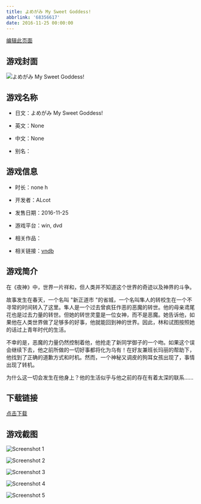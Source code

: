 ```yaml
---
title: よめがみ My Sweet Goddess!
abbrlink: '68356617'
date: 2016-11-25 00:00:00
---
```

[编辑此页面](https://github.com/ACG-3/ADV3-source/blob/main/source/_posts/%E3%82%88%E3%82%81%E3%81%8C%E3%81%BF%20My%20Sweet%20Goddess%21.md)

## 游戏封面

![よめがみ My Sweet Goddess!](https://pan.timero.xyz/d/onedrive/img_lib_001/%E3%82%88%E3%82%81%E3%81%8C%E3%81%BF%20My%20Sweet%20Goddess!_cover.avif)


## 游戏名称

- 日文：よめがみ My Sweet Goddess!
- 英文：None
- 中文：None

- 别名：


## 游戏信息

- 时长：none h
- 开发者：ALcot
- 发售日期：2016-11-25
- 游戏平台：win, dvd
- 相关作品：

- 相关链接：[vndb](https://vndb.org/v19686)


## 游戏简介

在《夜神》中，世界一片祥和，但人类并不知道这个世界的奇迹以及神界的斗争。

故事发生在春天，一个名叫 "新正道市 "的省城，一个名叫隼人的转校生在一个不寻常的时间转入了这里。隼人是一个过去曾疯狂作恶的恶魔的转世。他的母亲鸢尾花也是过去力量的转世。但她的转世灵童是一位女神，而不是恶魔。她告诉他，如果他在人类世界做了足够多的好事，他就能回到神的世界。因此，林和试图按照她的话过上青年时代的生活。

不幸的是，恶魔的力量仍然控制着他，他抢走了新同学御子的一个吻。如果这个误会继续下去，他之前所做的一切好事都将化为乌有！在好友兼班长玛丽的帮助下，他找到了正确的道歉方式和时机。然而，一个神秘又调皮的狗耳女孩出现了，事情出现了转机。

为什么这一切会发生在他身上？他的生活似乎与他之前的存在有着太深的联系......




## 下载链接

[点击下载](https://pan.timero.xyz/onedrive/adv_lib_001/%E3%82%88%E3%82%81%E3%81%8C%E3%81%BF%20My%20Sweet%20Goddess%21)


## 游戏截图


![Screenshot 1](https://pan.timero.xyz/d/onedrive/img_lib_001/%E3%82%88%E3%82%81%E3%81%8C%E3%81%BF%20My%20Sweet%20Goddess!_Screenshot_1.avif)

![Screenshot 2](https://pan.timero.xyz/d/onedrive/img_lib_001/%E3%82%88%E3%82%81%E3%81%8C%E3%81%BF%20My%20Sweet%20Goddess!_Screenshot_2.avif)

![Screenshot 3](https://pan.timero.xyz/d/onedrive/img_lib_001/%E3%82%88%E3%82%81%E3%81%8C%E3%81%BF%20My%20Sweet%20Goddess!_Screenshot_3.avif)

![Screenshot 4](https://pan.timero.xyz/d/onedrive/img_lib_001/%E3%82%88%E3%82%81%E3%81%8C%E3%81%BF%20My%20Sweet%20Goddess!_Screenshot_4.avif)

![Screenshot 5](https://pan.timero.xyz/d/onedrive/img_lib_001/%E3%82%88%E3%82%81%E3%81%8C%E3%81%BF%20My%20Sweet%20Goddess!_Screenshot_5.avif)

